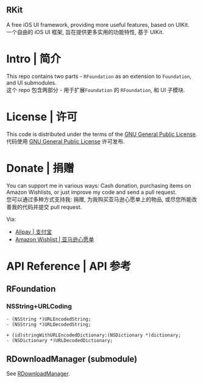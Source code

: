 RKit
----

A free iOS UI framework, providing more useful features, based on UIKit.  
一个自由的 iOS UI 框架, 旨在提供更多实用的功能特性, 基于 UIKit.

# Intro | 简介

This repo contains two parts - `RFoundation` as an extension to `Foundation`, and UI submodules.  
这个 repo 包含两部分 - 用于扩展`Foundation` 的 `RFoundation`, 和 UI 子模块.

# License | 许可

This code is distributed under the terms of the [GNU General Public License](http://www.gnu.org/licenses/gpl.html).  
代码使用 [GNU General Public License](http://www.gnu.org/licenses/gpl.html) 许可发布.

# Donate | 捐赠

You can support me in various ways: Cash donation, purchasing items on Amazon Wishlists, or just improve my code and send a pull request.  
您可以通过多种方式支持我: 捐赠, 为我购买亚马逊心愿单上的物品, 或尽您所能改善我的代码并提交 pull request.

Via:
* [Alipay | 支付宝](https://me.alipay.com/alexrezit)
* [Amazon Wishlist | 亚马逊心愿单](http://www.amazon.cn/wishlist/P8YMPIX8QFTN/)

# API Reference | API 参考

## RFoundation

### NSString+URLCoding

```
- (NSString *)URLEncodedString;
- (NSString *)URLDecodedString;

+ (id)stringWithURLEncodedDictionary:(NSDictionary *)dictionary;
- (NSDictionary *)URLDecodedDictionary;
```

## RDownloadManager (submodule)

See [RDownloadManager](https://github.com/AlexRezit/RDownloadManager).


